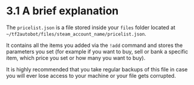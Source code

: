 # 3.1 A brief explanation

The `pricelist.json` is a file stored inside your `files` folder located at `~/tf2autobot/files/steam_account_name/pricelist.json`.

It contains all the items you added via the `!add` command and stores the parameters you set (for example if you want to buy, sell or bank a specific item, which price you set or how many you want to buy).

It is highly recommended that you take regular backups of this file in case you will ever lose access to your machine or your file gets corrupted. 
